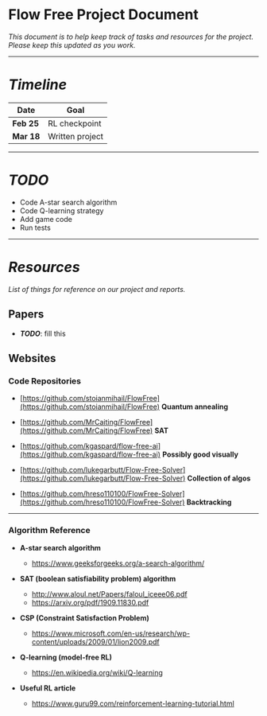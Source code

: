 # Flow Free Project Document

*This document is to help keep track of tasks and resources for the project.
Please keep this updated as you work.*

----------
# *Timeline*
| Date |Goal  |
|--|--|
| **Feb 25** | RL checkpoint |
| **Mar 18** | Written project |

----------
# *TODO*
- Code A-star search algorithm
- Code Q-learning strategy
- Add game code
- Run tests


---------------
#  *Resources*

*List of things for reference on our project and reports.*
	
## Papers

- ***TODO***: fill this

## Websites
### Code Repositories

-   [https://github.com/stoianmihail/FlowFree](https://github.com/stoianmihail/FlowFree) **Quantum annealing**    
-   [https://github.com/MrCaiting/FlowFree](https://github.com/MrCaiting/FlowFree) **SAT**    
-   [https://github.com/kgaspard/flow-free-ai](https://github.com/kgaspard/flow-free-ai) **Possibly good visually**    
-   [https://github.com/lukegarbutt/Flow-Free-Solver](https://github.com/lukegarbutt/Flow-Free-Solver) **Collection of algos**    

- [https://github.com/hreso110100/FlowFree-Solver](https://github.com/hreso110100/FlowFree-Solver) **Backtracking**
----
### Algorithm Reference
-   **A-star search algorithm**
	-  https://www.geeksforgeeks.org/a-search-algorithm/  

-   **SAT (boolean satisfiability problem) algorithm**
	- http://www.aloul.net/Papers/faloul_iceee06.pdf
	-  https://arxiv.org/pdf/1909.11830.pdf    

-  **CSP (Constraint Satisfaction Problem)**
	- https://www.microsoft.com/en-us/research/wp-content/uploads/2009/01/lion2009.pdf
-  **Q-learning (model-free RL)**
	- https://en.wikipedia.org/wiki/Q-learning
-   **Useful RL article**
	- https://www.guru99.com/reinforcement-learning-tutorial.html


